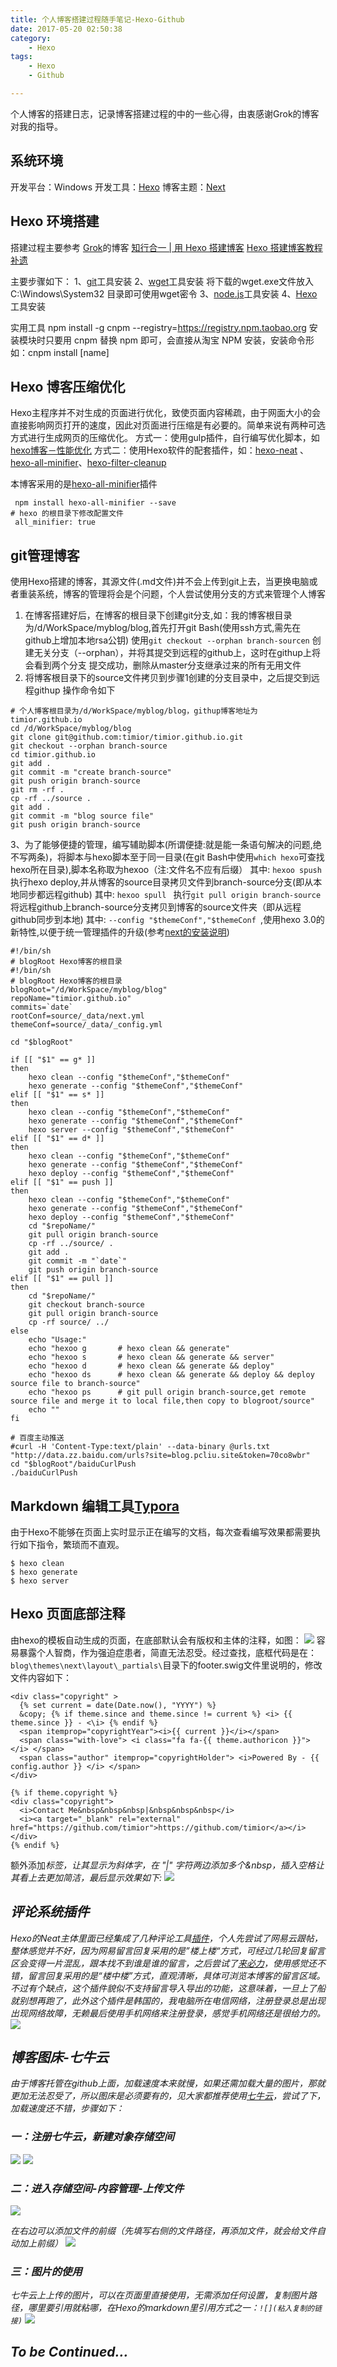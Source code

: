 ```yaml
---
title: 个人博客搭建过程随手笔记-Hexo-Github
date: 2017-05-20 02:50:38
category:
	- Hexo
tags: 
	- Hexo
	- Github

---
```

个人博客的搭建日志，记录博客搭建过程的中的一些心得，由衷感谢Grok的博客对我的指导。

<!--more-->

## 系统环境

开发平台：Windows
开发工具：[Hexo](https://hexo.io/)
博客主题：[Next](http://theme-next.iissnan.com/)

## Hexo 环境搭建
搭建过程主要参考 [Grok](http://lowrank.science/)的博客
[知行合一 | 用 Hexo 搭建博客](http://lowrank.science/Hexo-Github/)
[Hexo 搭建博客教程补遗](http://lowrank.science/Hexo-Addendum/)

主要步骤如下：
1、[git](https://git-scm.com/downloads)工具安装
2、[wget](https://jaist.dl.sourceforge.net/project/gnuwin32/wget/1.11.4-1/wget-1.11.4-1-setup.exe)工具安装
   将下载的wget.exe文件放入 C:\Windows\System32 目录即可使用wget密令
3、[node.js](https://nodejs.org)工具安装
4、[Hexo](https://hexo.io/)工具安装

实用工具 npm install -g cnpm --registry=https://registry.npm.taobao.org
安装模块时只要用 cnpm 替换 npm 即可，会直接从淘宝 NPM 安装，安装命令形如：cnpm install [name]

## Hexo 博客压缩优化

Hexo主程序并不对生成的页面进行优化，致使页面内容稀疏，由于网面大小的会直接影响网页打开的速度，因此对页面进行压缩是有必要的。简单来说有两种可选方式进行生成网页的压缩优化。
方式一：使用gulp插件，自行编写优化脚本，如[hexo博客－性能优化](http://www.cnblogs.com/jarson-7426/p/5660424.html)
方式二：使用Hexo软件的配套插件，如：[hexo-neat](https://github.com/rozbo/hexo-neat) 、[hexo-all-minifier](https://github.com/chenzhutian/hexo-all-minifier)、[hexo-filter-cleanup](https://github.com/mamboer/hexo-filter-cleanup)

本博客采用的是[hexo-all-minifier](https://github.com/chenzhutian/hexo-all-minifier)插件
```
 npm install hexo-all-minifier --save
# hexo 的根目录下修改配置文件
 all_minifier: true
```


## git管理博客
使用Hexo搭建的博客，其源文件(.md文件)并不会上传到git上去，当更换电脑或者重装系统，博客的管理将会是个问题，个人尝试使用分支的方式来管理个人博客
1. 在博客搭建好后，在博客的根目录下创建git分支,如：我的博客根目录为/d/WorkSpace/myblog/blog,首先打开git Bash(使用ssh方式,需先在github上增加本地rsa公钥) 使用`git checkout --orphan branch-sourcen` 创建无关分支（--orphan），并将其提交到远程的github上，这时在githup上将会看到两个分支
提交成功，删除从master分支继承过来的所有无用文件
2. 将博客根目录下的source文件拷贝到步骤1创建的分支目录中，之后提交到远程githup
操作命令如下
```
# 个人博客根目录为/d/WorkSpace/myblog/blog，githup博客地址为timior.github.io
cd /d/WorkSpace/myblog/blog
git clone git@github.com:timior/timior.github.io.git
git checkout --orphan branch-source
cd timior.github.io
git add .
git commit -m "create branch-source"
git push origin branch-source
git rm -rf .
cp -rf ../source .
git add .
git commit -m "blog source file"
git push origin branch-source
```
3、为了能够便捷的管理，编写辅助脚本(所谓便捷:就是能一条语句解决的问题,绝不写两条)，将脚本与hexo脚本至于同一目录(在git Bash中使用`which hexo`可查找hexo所在目录),脚本名称取为hexoo（注:文件名不应有后缀） 
其中: `hexoo spush ` 执行hexo deploy,并从博客的source目录拷贝文件到branch-source分支(即从本地同步都远程github)
其中: `hexoo spull ` 执行`git pull origin branch-source` 将远程github上branch-source分支拷贝到博客的source文件夹（即从远程github同步到本地)
其中: `--config "$themeConf","$themeConf `,使用hexo 3.0的新特性,以便于统一管理插件的升级(参考[next的安装说明](https://github.com/iissnan/hexo-theme-next))

``` 
#!/bin/sh
# blogRoot Hexo博客的根目录
#!/bin/sh
# blogRoot Hexo博客的根目录
blogRoot="/d/WorkSpace/myblog/blog"
repoName="timior.github.io"
commits=`date`
rootConf=source/_data/next.yml
themeConf=source/_data/_config.yml

cd "$blogRoot"

if [[ "$1" == g* ]]
then
	hexo clean --config "$themeConf","$themeConf"
	hexo generate --config "$themeConf","$themeConf"
elif [[ "$1" == s* ]]
then
	hexo clean --config "$themeConf","$themeConf"
	hexo generate --config "$themeConf","$themeConf"
	hexo server --config "$themeConf","$themeConf"
elif [[ "$1" == d* ]]
then
 	hexo clean --config "$themeConf","$themeConf"
	hexo generate --config "$themeConf","$themeConf"
	hexo deploy --config "$themeConf","$themeConf"
elif [[ "$1" == push ]]
then
	hexo clean --config "$themeConf","$themeConf"
	hexo generate --config "$themeConf","$themeConf"
	hexo deploy --config "$themeConf","$themeConf"
 	cd "$repoName/"
	git pull origin branch-source
	cp -rf ../source/ .
	git add .
	git commit -m "`date`"
	git push origin branch-source
elif [[ "$1" == pull ]]
then
 	cd "$repoName/"
	git checkout branch-source
	git pull origin branch-source
	cp -rf source/ ../
else
	echo "Usage:" 
	echo "hexoo g		# hexo clean && generate"
	echo "hexoo s		# hexo clean && generate && server"
	echo "hexoo d		# hexo clean && generate && deploy"
	echo "hexoo ds		# hexo clean && generate && deploy && deploy source file to branch-source"
	echo "hexoo ps		# git pull origin branch-source,get remote source file and merge it to local file,then copy to blogroot/source"
	echo ""
fi

# 百度主动推送
#curl -H 'Content-Type:text/plain' --data-binary @urls.txt "http://data.zz.baidu.com/urls?site=blog.pcliu.site&token=70co8wbr"
cd "$blogRoot"/baiduCurlPush
./baiduCurlPush

```

## Markdown 编辑工具[Typora](https://www.typora.io/)

由于Hexo不能够在页面上实时显示正在编写的文档，每次查看编写效果都需要执行如下指令，繁琐而不直观。

``` codes
$ hexo clean
$ hexo generate
$ hexo server
```


## Hexo 页面底部注释
由hexo的模板自动生成的页面，在底部默认会有版权和主体的注释，如图：
![](http://oqaxv1vwu.bkt.clouddn.com//image/blog/logs/blog_build/blog_copyright_orignal.PNG)
容易暴露个人智商，作为强迫症患者，简直无法忍受。经过查找，底框代码是在：``` blog\themes\next\layout\_partials\ ```目录下的footer.swig文件里说明的，修改文件内容如下：
``` codes
<div class="copyright" >
  {% set current = date(Date.now(), "YYYY") %}                
  &copy; {% if theme.since and theme.since != current %} <i> {{ theme.since }} - <\i> {% endif %}
  <span itemprop="copyrightYear"><i>{{ current }}</i></span>
  <span class="with-love"> <i class="fa fa-{{ theme.authoricon }}"> </i> </span>
  <span class="author" itemprop="copyrightHolder"> <i>Powered By - {{ config.author }} </i> </span>
</div>

{% if theme.copyright %}
<div class="copyright">
  <i>Contact Me&nbsp&nbsp&nbsp|&nbsp&nbsp&nbsp</i>
  <i><a target="_blank" rel="external" href="https://github.com/timior">https://github.com/timior</a></i>
</div>
{% endif %}
```
额外添加<i>标签，让其显示为斜体字，在 "|" 字符两边添加多个&nbsp，插入空格让其看上去更加简洁，最后显示效果如下:
![](http://oqaxv1vwu.bkt.clouddn.com//image/blog/logs/blog_build/blog_copyright_new.PNG)

## 评论系统插件
Hexo的Neat主体里面已经集成了几种评论工具[插件](http://theme-next.iissnan.com/third-party-services.html)，个人先尝试了网易云跟帖，整体感觉并不好，因为网易留言回复采用的是”楼上楼“方式，可经过几轮回复留言区会变得一片混乱，跟本找不到谁是谁的留言，之后尝试了[来必力](https://livere.com/)，使用感觉还不错，留言回复采用的是“楼中楼”方式，直观清晰，具体可浏览本博客的留言区域。不过有个缺点，这个插件貌似不支持留言导入导出的功能，这意味着，一旦上了船就别想再跑了，此外这个插件是韩国的，我电脑所在电信网络，注册登录总是出现出现网络故障，无赖最后使用手机网络来注册登录，感觉手机网络还是很给力的。
![](http://oqaxv1vwu.bkt.clouddn.com//image/blog/logs/blog_build/blog_qiniu_add7.PNG)

## 博客图床-七牛云
由于博客托管在github上面，加载速度本来就慢，如果还需加载大量的图片，那就更加无法忍受了，所以图床是必须要有的，见大家都推荐使用[七牛云](https://www.qiniu.com/)，尝试了下，加载速度还不错，步骤如下：
### 一：注册七牛云，新建对象存储空间
![](http://oqaxv1vwu.bkt.clouddn.com//image/blog/logs/blog_build/blog_qiniu_add6.PNG)
![](http://oqaxv1vwu.bkt.clouddn.com//image/blog/logs/blog_build/blog_qiniu_add2.PNG)

### 二：进入存储空间-内容管理-上传文件
![](http://oqaxv1vwu.bkt.clouddn.com//image/blog/logs/blog_build/blog_qiniu_add3.PNG)

在右边可以添加文件的前缀（先填写右侧的文件路径，再添加文件，就会给文件自动加上前缀）
![](http://oqaxv1vwu.bkt.clouddn.com//image/blog/logs/blog_build/blog_qiniu_add5.PNG)

### 三：图片的使用
七牛云上上传的图片，可以在页面里直接使用，无需添加任何设置，复制图片路径，哪里要引用就粘哪，在Hexo的markdown里引用方式之一：```![](粘入复制的链接)```
![](http://oqaxv1vwu.bkt.clouddn.com//image/blog/logs/blog_build/blog_qiniu_add4.PNG)


## To be Continued...

